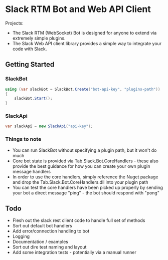 # Slack RTM Bot and Web API Client

Projects:  
- The Slack RTM (WebSocket) Bot is designed for anyone to extend via extremely simple plugins.  
- The Slack Web API client library provides a simple way to integrate your code with Slack.

## Getting Started

### SlackBot  
```cs
using (var slackBot = SlackBot.Create("bot-api-key", "plugins-path"))
{
    slackBot.Start();
}
```

### SlackApi  
```cs
var slackApi = new SlackApi("api-key");
```

### Things to note  
- You can run SlackBot without specifying a plugin path, but it won't do much  
- Core bot state is provided via Tab.Slack.Bot.CoreHandlers - these also provide the best guidance for how you can create your own plugin message handlers
- In order to use the core handlers, simply reference the Nuget package and drop the Tab.Slack.Bot.CoreHandlers.dll into your plugin path  
- You can test the core handlers have been picked up properly by sending your bot a direct message "ping" - the bot should respond with "pong" 

## Todo
- Flesh out the slack rest client code to handle full set of methods  
- Sort out default bot handlers  
- Add error/connection handling to bot  
- Logging  
- Documentation / examples  
- Sort out dire test naming and layout  
- Add some integration tests - potentially via a manual runner
